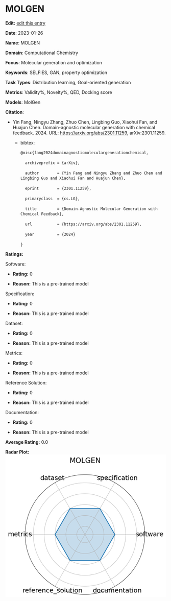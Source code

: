 # MOLGEN


**Edit:** [edit this entry](https://github.com/mlcommons-science/benchmark/tree/main/source)


**Date**: 2023-01-26


**Name**: MOLGEN


**Domain**: Computational Chemistry


**Focus**: Molecular generation and optimization


**Keywords**: SELFIES, GAN, property optimization


**Task Types**: Distribution learning, Goal-oriented generation


**Metrics**: Validity%, Novelty%, QED, Docking score


**Models**: MolGen


**Citation**:


- Yin Fang, Ningyu Zhang, Zhuo Chen, Lingbing Guo, Xiaohui Fan, and Huajun Chen. Domain-agnostic molecular generation with chemical feedback. 2024. URL: https://arxiv.org/abs/2301.11259, arXiv:2301.11259.

  - bibtex:
      ```
      @misc{fang2024domainagnosticmoleculargenerationchemical,

        archiveprefix = {arXiv},

        author        = {Yin Fang and Ningyu Zhang and Zhuo Chen and Lingbing Guo and Xiaohui Fan and Huajun Chen},

        eprint        = {2301.11259},

        primaryclass  = {cs.LG},

        title         = {Domain-Agnostic Molecular Generation with Chemical Feedback},

        url           = {https://arxiv.org/abs/2301.11259},

        year          = {2024}

      }

      ```

**Ratings:**


Software:


  - **Rating:** 0


  - **Reason:** This is a pre-trained model 


Specification:


  - **Rating:** 0


  - **Reason:** This is a pre-trained model 


Dataset:


  - **Rating:** 0


  - **Reason:** This is a pre-trained model 


Metrics:


  - **Rating:** 0


  - **Reason:** This is a pre-trained model 


Reference Solution:


  - **Rating:** 0


  - **Reason:** This is a pre-trained model 


Documentation:


  - **Rating:** 0


  - **Reason:** This is a pre-trained model 


**Average Rating:** 0.0


**Radar Plot:**
 ![Molgen radar plot](../../tex/images/molgen_radar.png)